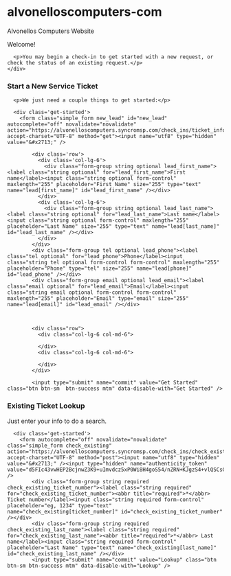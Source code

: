 # alvonelloscomputers-com
Alvonellos Computers Website


<div class='row'>
  <div class='col-md-12'>
    <div class='widget-content'>
      <p class="customer-title">Welcome!</p>

      <p>You may begin a check-in to get started with a new request, or check the status of an existing request.</p>
    </div>
  </div>
</div>

<div class='row mts'>
  <div class='col-md-6'>
    <div class='widget-content' style='min-height: 410px;'>
      <h3>Start a New Service Ticket</h3>

      <p>We just need a couple things to get started:</p>

      <div class='get-started'>
        <form class="simple_form new_lead" id="new_lead" autocomplete="off" novalidate="novalidate" action="https://alvonelloscomputers.syncromsp.com/check_ins/ticket_info" accept-charset="UTF-8" method="get"><input name="utf8" type="hidden" value="&#x2713;" />

            <div class='row'>
              <div class='col-lg-6'>
                <div class="form-group string optional lead_first_name"><label class="string optional" for="lead_first_name">First name</label><input class="string optional form-control" maxlength="255" placeholder="First Name" size="255" type="text" name="lead[first_name]" id="lead_first_name" /></div>
              </div>
              <div class='col-lg-6'>
                <div class="form-group string optional lead_last_name"><label class="string optional" for="lead_last_name">Last name</label><input class="string optional form-control" maxlength="255" placeholder="Last Name" size="255" type="text" name="lead[last_name]" id="lead_last_name" /></div>
              </div>
            </div>
            <div class="form-group tel optional lead_phone"><label class="tel optional" for="lead_phone">Phone</label><input class="string tel optional form-control form-control" maxlength="255" placeholder="Phone" type="tel" size="255" name="lead[phone]" id="lead_phone" /></div>
            <div class="form-group email optional lead_email"><label class="email optional" for="lead_email">Email</label><input class="string email optional form-control form-control" maxlength="255" placeholder="Email" type="email" size="255" name="lead[email]" id="lead_email" /></div>
            
            

            <div class="row">
              <div class="col-lg-6 col-md-6">
                
              </div>
              <div class="col-lg-6 col-md-6">
                
              </div>
            </div>

            <input type="submit" name="commit" value="Get Started" class="btn btn-sm  btn-success mtm" data-disable-with="Get Started" />
</form>      </div>
    </div>
  </div>
  <div class='col-md-6'>
    <div class='widget-content' style='min-height: 410px;'>
      <h3 class=''>Existing Ticket Lookup</h3>
      <p>Just enter your info to do a search.</p>

      <div class='get-started'>
        <form autocomplete="off" novalidate="novalidate" class="simple_form check_existing" action="https://alvonelloscomputers.syncromsp.com/check_ins/check_existing" accept-charset="UTF-8" method="post"><input name="utf8" type="hidden" value="&#x2713;" /><input type="hidden" name="authenticity_token" value="d5FIc43vwHEP2BcjnwZ3K9+uImvdcz5xP0Wi8H4goS54/nZRN+KJgzS4+vlQSCsGYI1j3J9jiOoTUintOCThfA==" />
            <div class="form-group string required check_existing_ticket_number"><label class="string required" for="check_existing_ticket_number"><abbr title="required">*</abbr> Ticket number</label><input class="string required form-control" placeholder="eg, 1234" type="text" name="check_existing[ticket_number]" id="check_existing_ticket_number" /></div>
            <div class="form-group string required check_existing_last_name"><label class="string required" for="check_existing_last_name"><abbr title="required">*</abbr> Last name</label><input class="string required form-control" placeholder="Last Name" type="text" name="check_existing[last_name]" id="check_existing_last_name" /></div>
            <input type="submit" name="commit" value="Lookup" class="btn btn-sm btn-success mtm" data-disable-with="Lookup" />
</form>      </div>
    </div>
  </div>
</div>
